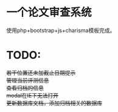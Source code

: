 一个论文审查系统
=====
使用php+bootstrap+js+charisma模板完成。

TODO:
=====
~~若干位置还未加截止日期提示~~
<br>
~~管理当前评测信息~~
<br>
~~查看归档的信息~~
<br>
~~modal在IE下无法打开~~
<br>
~~更新数据库文档，添加归档相关的数据库~~

